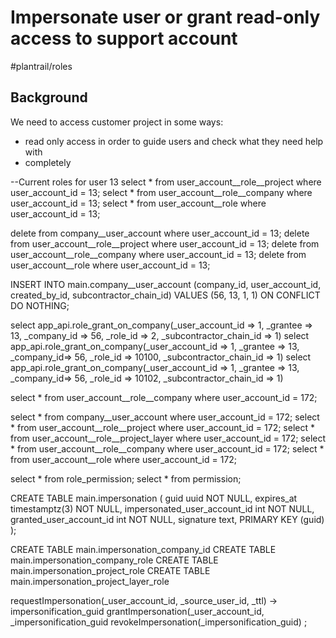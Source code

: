 # Impersonate user or grant read-only access to support account

#plantrail/roles

## Background
We need to access customer project in some ways:
* read only access in order to guide users and check what they need help with
* completely 

--Current roles for user 13
select * from user_account__role__project where user_account_id = 13;
select * from user_account__role__company where user_account_id = 13;
select * from user_account__role where user_account_id = 13;

delete from company__user_account where user_account_id = 13;
delete from user_account__role__project where user_account_id = 13;
delete from user_account__role__company where user_account_id = 13;
delete from user_account__role where user_account_id = 13;



INSERT INTO main.company__user_account
(company_id, user_account_id, created_by_id, subcontractor_chain_id)
VALUES (56, 13, 1, 1)
ON CONFLICT DO NOTHING;

select app_api.role_grant_on_company(_user_account_id => 1, _grantee => 13, _company_id => 56, _role_id => 2, _subcontractor_chain_id => 1)
select app_api.role_grant_on_company(_user_account_id => 1, _grantee => 13, _company_id=> 56, _role_id => 10100, _subcontractor_chain_id => 1)
select app_api.role_grant_on_company(_user_account_id => 1, _grantee => 13, _company_id=> 56, _role_id => 10102, _subcontractor_chain_id => 1)

select * from user_account__role__company where user_account_id = 172;


select * from company__user_account where user_account_id = 172;
select * from user_account__role__project where user_account_id = 172;
select * from user_account__role__project_layer where user_account_id = 172;
select * from user_account__role__company where user_account_id = 172;
select * from user_account__role where user_account_id = 172;


select * from role_permission;
select * from permission;


CREATE TABLE main.impersonation
(
  guid uuid NOT NULL, 
  expires_at timestamptz(3) NOT NULL,
  impersonated_user_account_id int NOT NULL,
  granted_user_account_id int NOT NULL,
  signature text,
  PRIMARY KEY (guid) 
);

CREATE TABLE main.impersonation_company_id
CREATE TABLE main.impersonation_company_role
CREATE TABLE main.impersonation_project_role
CREATE TABLE main.impersonation_project_layer_role


requestImpersonation(_user_account_id, _source_user_id, _ttl) -> impersonification_guid
grantImpersonation(_user_account_id, _impersonification_guid
revokeImpersonation(_impersonification_guid)
;